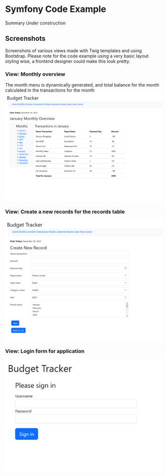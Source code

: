 # Symfony Code Example

Summary Under construction

## Screenshots
Screenshots of various views made with Twig templates and using Bootstrap. Please note for the code example using a very basic layout styling wise, a frontend designer could make this look pretty.

### View: Monthly overview
The month menu is dynamically generated, and total balance for the month calculated in the transactions for the month
![screenshot of Symfony code example](https://github.com/CodezPoet/code_examples/blob/main/screenshots/symfony_budget_tracker_code_example_screenshot.png)
### View: Create a new records for the records table
![screenshot of Symfony code example](https://github.com/CodezPoet/code_examples/blob/main/screenshots/symfony_budget_tracker_code_example__record_form_screenshot.png)
### View: Login form for application
![screenshot of Symfony code example](https://github.com/CodezPoet/code_examples/blob/main/screenshots/symfony_budget_tracker_code_example__login_form_screenshot.png)
